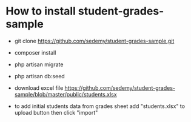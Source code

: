 # How to install student-grades-sample


* git clone https://github.com/sedemy/student-grades-sample.git

* composer install

* php artisan migrate

* php artisan db:seed


* download excel file
  https://github.com/sedemy/student-grades-sample/blob/master/public/students.xlsx


* to add initial students data
  from grades sheet 
  add "students.xlsx" to upload button then click "import"


